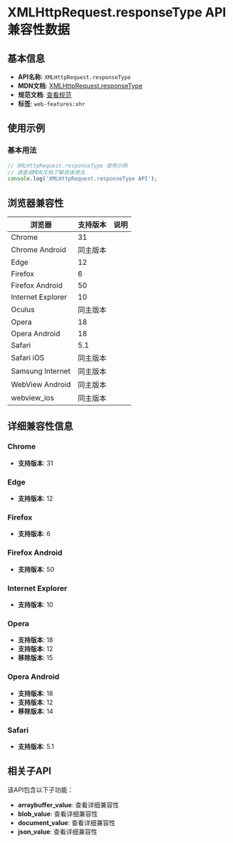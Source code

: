 # XMLHttpRequest.responseType API 兼容性数据

## 基本信息

- **API名称**: `XMLHttpRequest.responseType`
- **MDN文档**: [XMLHttpRequest.responseType](https://developer.mozilla.org/docs/Web/API/XMLHttpRequest/responseType)
- **规范文档**: [查看规范](https://xhr.spec.whatwg.org/#the-responsetype-attribute)
- **标签**: `web-features:xhr`

## 使用示例

### 基本用法

```javascript
// XMLHttpRequest.responseType 使用示例
// 请查阅MDN文档了解具体用法
console.log('XMLHttpRequest.responseType API');
```

## 浏览器兼容性

| 浏览器 | 支持版本 | 说明 |
|--------|----------|------|
| Chrome | 31 |  |
| Chrome Android | 同主版本 |  |
| Edge | 12 |  |
| Firefox | 6 |  |
| Firefox Android | 50 |  |
| Internet Explorer | 10 |  |
| Oculus | 同主版本 |  |
| Opera | 18 |  |
| Opera Android | 18 |  |
| Safari | 5.1 |  |
| Safari iOS | 同主版本 |  |
| Samsung Internet | 同主版本 |  |
| WebView Android | 同主版本 |  |
| webview_ios | 同主版本 |  |

## 详细兼容性信息

### Chrome

- **支持版本**: 31

### Edge

- **支持版本**: 12

### Firefox

- **支持版本**: 6

### Firefox Android

- **支持版本**: 50

### Internet Explorer

- **支持版本**: 10

### Opera

- **支持版本**: 18
- **支持版本**: 12
- **移除版本**: 15

### Opera Android

- **支持版本**: 18
- **支持版本**: 12
- **移除版本**: 14

### Safari

- **支持版本**: 5.1

## 相关子API

该API包含以下子功能：

- **arraybuffer_value**: 查看详细兼容性
- **blob_value**: 查看详细兼容性
- **document_value**: 查看详细兼容性
- **json_value**: 查看详细兼容性

